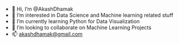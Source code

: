 - 👋 Hi, I’m @AkashDhamak
- 👀 I’m interested in Data Science and Machine learning related stuff 
- 🌱 I’m currently learning Python for Data Visualization
- 💞️ I’m looking to collaborate on Machine Learning Projects
- 📫 akashdhamak@gmail.com

<!---
AkashDhamak/AkashDhamak is a ✨ special ✨ repository because its `README.md` (this file) appears on your GitHub profile.
You can click the Preview link to take a look at your changes.
--->
